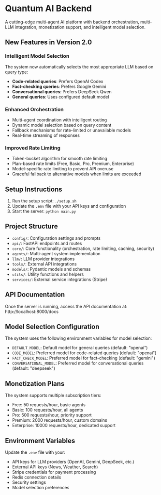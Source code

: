 # Quantum AI Backend

A cutting-edge multi-agent AI platform with backend orchestration, multi-LLM integration, monetization support, and intelligent model selection.

## New Features in Version 2.0

### Intelligent Model Selection
The system now automatically selects the most appropriate LLM based on query type:
- **Code-related queries**: Prefers OpenAI Codex
- **Fact-checking queries**: Prefers Google Gemini
- **Conversational queries**: Prefers DeepSeek Qwen
- **General queries**: Uses configured default model

### Enhanced Orchestration
- Multi-agent coordination with intelligent routing
- Dynamic model selection based on query content
- Fallback mechanisms for rate-limited or unavailable models
- Real-time streaming of responses

### Improved Rate Limiting
- Token-bucket algorithm for smooth rate limiting
- Plan-based rate limits (Free, Basic, Pro, Premium, Enterprise)
- Model-specific rate limiting to prevent API overuse
- Graceful fallback to alternative models when limits are exceeded

## Setup Instructions

1. Run the setup script: `./setup.sh`
2. Update the `.env` file with your API keys and configuration
3. Start the server: `python main.py`

## Project Structure

- `config/`: Configuration settings and prompts
- `api/`: FastAPI endpoints and routes
- `core/`: Core functionality (orchestration, rate limiting, caching, security)
- `agents/`: Multi-agent system implementation
- `llm/`: LLM provider integrations
- `tools/`: External API integrations
- `models/`: Pydantic models and schemas
- `utils/`: Utility functions and helpers
- `services/`: External service integrations (Stripe)

## API Documentation

Once the server is running, access the API documentation at:
http://localhost:8000/docs

## Model Selection Configuration

The system uses the following environment variables for model selection:

- `DEFAULT_MODEL`: Default model for general queries (default: "openai")
- `CODE_MODEL`: Preferred model for code-related queries (default: "openai")
- `FACT_CHECK_MODEL`: Preferred model for fact-checking (default: "gemini")
- `CONVERSATIONAL_MODEL`: Preferred model for conversational queries (default: "deepseek")

## Monetization Plans

The system supports multiple subscription tiers:
- Free: 50 requests/hour, basic agents
- Basic: 100 requests/hour, all agents
- Pro: 500 requests/hour, priority support
- Premium: 2000 requests/hour, custom domains
- Enterprise: 10000 requests/hour, dedicated support

## Environment Variables

Update the `.env` file with your:
- API keys for LLM providers (OpenAI, Gemini, DeepSeek, etc.)
- External API keys (News, Weather, Search)
- Stripe credentials for payment processing
- Redis connection details
- Security settings
- Model selection preferences

